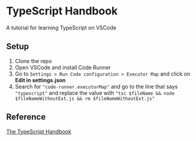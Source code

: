 # TypeScript Handbook
A tutorial for learning TypeScript on VSCode

## Setup
1. Clone the repo
2. Open VSCode and install Code Runner
3. Go to `Settings > Run Code configuration > Executor Map` and click on **Edit in settings.json**
4. Search for `"code-runner.executorMap"` and go to the line that says `"typescript"` and replace the value with `"tsc $fileName && node $fileNameWithoutExt.js && rm $fileNameWithoutExt.js"`

## Reference
[The TypeScript Handbook](https://www.typescriptlang.org/docs/handbook/intro.html)
